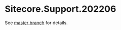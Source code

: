 # Sitecore.Support.202206

See [master branch](https://github.com/sitecoresupport/Sitecore.Support.202206) for details.